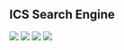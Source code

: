 ICS Search Engine
-----------
[![][travis img]][travis]
[![][coverage img]][coverage]
[![][sonar img]][sonar]
[![][styleci img]][styleci]

[travis]:https://travis-ci.org/vivekpn/ICS_Search_Engine/builds
[travis img]:https://api.travis-ci.org/vivekpn/ICS_Search_Engine.png
[coverage]:http://codecov.io/github/vivekpn/ICS_Search_Engine?branch=master
[coverage img]:http://codecov.io/github/vivekpn/ICS_Search_Engine/coverage.svg?branch=master
[sonar]:https://sonarqube.com/dashboard?id=com.project%3Aics-search-engine
[sonar img]:https://sonarqube.com/api/badges/measure?key=com.project:ics-search-engine&metric=sqale_debt_ratio
[styleci]:https://styleci.io/repos/85453935/
[styleci img]:https://styleci.io/repos/85453935/shield?style=plastic

